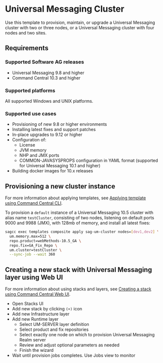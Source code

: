 # Universal Messaging Cluster

Use this template to provision, maintain, or upgrade a Universal Messaging cluster with two or three nodes, or a Universal Messaging cluster with four nodes and two sites.

## Requirements

### Supported Software AG releases

* Universal Messaging 9.8 and higher
* Command Central 10.3 and higher

### Supported platforms

All supported Windows and UNIX platforms.

### Supported use cases

* Provisioning of new 9.8 or higher environments
* Installing latest fixes and support patches
* In-place upgrades to 9.12 or higher
* Configuration of:
  * License
  * JVM memory
  * NHP and JMX ports
  * COMMON-JAVASYSPROPS configuration in YAML format (supported for Universal Messaging 10.1 and higher)
* Building docker images for 10.x releases

## Provisioning a new cluster instance

For more information about applying templates, see [Applying template using Command Central CLI](https://github.com/SoftwareAG/sagdevops-templates/wiki/Using-default-templates#applying-template-using-command-central-cli).

To provision a `default` instance of a Universal Messaging 10.5 cluster with alias name `testCluster`, consisting of two nodes, listening on default ports 9000 and 9988 (JMX), with 128mb of memory, and install all latest fixes:

```bash
sagcc exec templates composite apply sag-um-cluster nodes=[dev1,dev2] \
  um.memory.max=512 \
  repo.product=webMethods-10.5_GA \
  repo.fix=GA_Fix_Repo \
  um.cluster=testCluster \
  --sync-job --wait 360
```

## Creating a new stack with Universal Messaging layer using Web UI

For more information about using stacks and layers, see [Creating a stack using Command Central Web UI](https://github.com/SoftwareAG/sagdevops-templates/wiki/Using-default-templates#creating-a-new-stack-using-web-ui).

* Open Stacks UI
* Add new stack by clicking `(+)` icon
* Add new Infrastructure layer
* Add new Runtime layer
  * Select UM-SERVER layer definition
  * Select product and fix repositories
  * Select exactly one node on which to provision Universal Messaging Realm server
  * Review and adjust optional parameters as needed
  * Finish the wizard
* Wait until provision jobs completes. Use Jobs view to monitor
